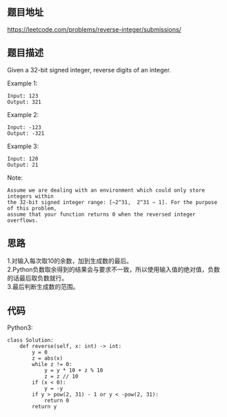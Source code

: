 ## 题目地址
https://leetcode.com/problems/reverse-integer/submissions/

## 题目描述
Given a 32-bit signed integer, reverse digits of an integer.

Example 1:
```
Input: 123
Output: 321
```
Example 2:
```
Input: -123
Output: -321
```
Example 3:
```
Input: 120
Output: 21
```
Note:
```
Assume we are dealing with an environment which could only store integers within 
the 32-bit signed integer range: [−2^31,  2^31 − 1]. For the purpose of this problem, 
assume that your function returns 0 when the reversed integer overflows.
```

## 思路
1.对输入每次取10的余数，加到生成数的最后。  
2.Python负数取余得到的结果会与要求不一致，所以使用输入值的绝对值，负数的话最后取负数就行。  
3.最后判断生成数的范围。

## 代码
Python3:
```
class Solution:
    def reverse(self, x: int) -> int:
        y = 0
        z = abs(x)
        while z != 0:
            y = y * 10 + z % 10
            z = z // 10
        if (x < 0):
            y = -y
        if y > pow(2, 31) - 1 or y < -pow(2, 31):
            return 0
        return y
```
